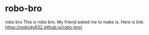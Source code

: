 # robo-bro
robo bro
This is robo bro. My friend asked me to make is.
Here is link: https://nobody632.github.io/robo-bro/
